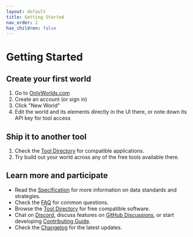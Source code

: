 ```yaml
---
layout: default
title: Getting Started
nav_order: 2
has_children: false
---
```


# Getting Started
 
## Create your first world
 
1. Go to [OnlyWorlds.com](https://www.onlyworlds.com)
2. Create an account (or sign in)
3. Click "New World" 
4. Edit the world and its elements directly in the UI there, or note down its API key for tool access
 
## Ship it to another tool 

1. Check the [Tool Directory](../tool-directory/) for compatible applications.  
2. Try build out your world across any of the free tools available there. 
 
## Learn more and participate

* Read the [Specification](../specification/) for more information on data standards and strategies.
* Check the [FAQ](../faq/) for common questions.
* Browse the [Tool Directory](./tool-directory/) for free compatible software.
* Chat on [Discord](https://discord.gg/twCjqvVBwb), discuss features on [GitHub Discussions](https://github.com/OnlyWorlds/OnlyWorlds/discussions), or start developing [Contributing Guide](./contributing/).
* Check the [Changelog](./changelog/) for the latest updates.

